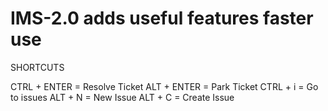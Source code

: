 # IMS-2.0 adds useful features faster use

SHORTCUTS

CTRL + ENTER = Resolve Ticket
ALT + ENTER = Park Ticket
CTRL + i = Go to issues
ALT + N = New Issue
ALT + C = Create Issue

